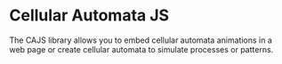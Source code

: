 Cellular Automata JS
====================

The CAJS library allows you to embed cellular automata animations in a web page
or create cellular automata to simulate processes or patterns.
